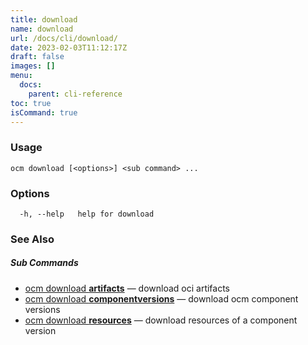 ```yaml
---
title: download
name: download
url: /docs/cli/download/
date: 2023-02-03T11:12:17Z
draft: false
images: []
menu:
  docs:
    parent: cli-reference
toc: true
isCommand: true
---
```

### Usage

```
ocm download [<options>] <sub command> ...
```

### Options

```
  -h, --help   help for download
```

### See Also



##### Sub Commands

* [ocm download <b>artifacts</b>](/docs/cli/download/artifacts)	 &mdash; download oci artifacts
* [ocm download <b>componentversions</b>](/docs/cli/download/componentversions)	 &mdash; download ocm component versions
* [ocm download <b>resources</b>](/docs/cli/download/resources)	 &mdash; download resources of a component version


